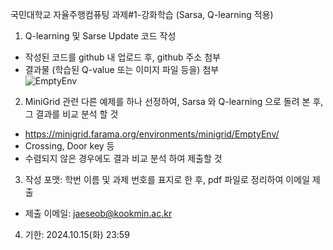 국민대학교 자율주행컴퓨팅 과제#1-강화학습 (Sarsa, Q-learning 적용)

1. Q-learning 및 Sarse Update 코드 작성
 - 작성된 코드를 github 내 업로드 후, github 주소 첨부
 - 결과물 (학습된 Q-value 또는 이미지 파일 등을) 첨부   
![EmptyEnv](https://github.com/user-attachments/assets/e639d416-5428-4b9f-a453-2cb31688f99b)

2. MiniGrid 관련 다른 예제를 하나 선정하여, Sarsa 와 Q-learning 으로 돌려 본 후, 그 결과를 비교 분석 할 것
 - https://minigrid.farama.org/environments/minigrid/EmptyEnv/
 - Crossing, Door key 등
 - 수렴되지 않은 경우에도 결과 비교 분석 하여 제출할 것

3. 작성 포맷: 학번 이름 및 과제 번호를 표지로 한 후, pdf 파일로 정리하여 이메일 제출
 - 제출 이메일: jaeseob@kookmin.ac.kr

4. 기한: 2024.10.15(화) 23:59
